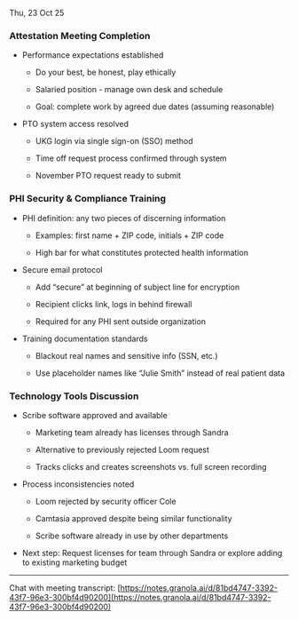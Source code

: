 

Thu, 23 Oct 25

### Attestation Meeting Completion

- Performance expectations established
    
    - Do your best, be honest, play ethically
        
    - Salaried position - manage own desk and schedule
        
    - Goal: complete work by agreed due dates (assuming reasonable)
        
- PTO system access resolved
    
    - UKG login via single sign-on (SSO) method
        
    - Time off request process confirmed through system
        
    - November PTO request ready to submit
        

### PHI Security & Compliance Training

- PHI definition: any two pieces of discerning information
    
    - Examples: first name + ZIP code, initials + ZIP code
        
    - High bar for what constitutes protected health information
        
- Secure email protocol
    
    - Add “secure” at beginning of subject line for encryption
        
    - Recipient clicks link, logs in behind firewall
        
    - Required for any PHI sent outside organization
        
- Training documentation standards
    
    - Blackout real names and sensitive info (SSN, etc.)
        
    - Use placeholder names like “Julie Smith” instead of real patient data
        

### Technology Tools Discussion

- Scribe software approved and available
    
    - Marketing team already has licenses through Sandra
        
    - Alternative to previously rejected Loom request
        
    - Tracks clicks and creates screenshots vs. full screen recording
        
- Process inconsistencies noted
    
    - Loom rejected by security officer Cole
        
    - Camtasia approved despite being similar functionality
        
    - Scribe software already in use by other departments
        
- Next step: Request licenses for team through Sandra or explore adding to existing marketing budget
    

---

Chat with meeting transcript: [https://notes.granola.ai/d/81bd4747-3392-43f7-96e3-300bf4d90200](https://notes.granola.ai/d/81bd4747-3392-43f7-96e3-300bf4d90200)